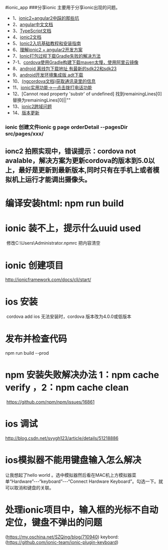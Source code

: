 #ionic_app
###分享ionic 主要用于分享ionic出现的问题。
* 1、[ionic2+angular2中踩的那些坑](https://github.com/hendulangzi/ionic_app/blob/master/no1.md)
* 2、[angular中文文档](https://angular.cn/docs/ts/latest/quickstart.html)
* 3、[TypeScript文档](https://www.gitbook.com/book/zhongsp/typescript-handbook/details)
* 4、[ionic2文档](http://ionicframework.com/docs/v2/)
* 5、[Ionic2入坑基础教程和安装指南](http://www.open-open.com/lib/view/open1476256273813.html)
* 6、[理解ionic2 + angular2开发方案](http://www.tuicool.com/articles/JZJBBjr)
* 7、[Ionic打包过程下载Gradle失败的解决方法](http://blog.csdn.net/leishi8819/article/details/52601113)
* 7-1、[cordova使用Gradle构建下载maven太慢，使用阿里云镜像](http://solebillow.com/home/article/detail/id/78.html)
* 8、[android 离线包下载地址  有最新的sdk22和sdk23](http://mirrors.neusoft.edu.cn/android/repository/)
* 9、[android开发环境集成版 adt下载](http://bbs.phonegap100.com/thread-1456-1-1.html)
* 10、[(ngcordova文档)获取通讯录里的信息](http://ngcordova.com/docs/plugins/contacts/)
* 11、[ionic实用功能->—点击拨打电话功能](http://www.ionic.ren/2016/01/15/ionic%E5%AE%9E%E7%94%A8%E5%8A%9F%E8%83%BD%E5%85%AB-%E7%82%B9%E5%87%BB%E6%8B%A8%E6%89%93%E7%94%B5%E8%AF%9D%E5%8A%9F%E8%83%BD/)
* 12、[Cannot read property 'substr' of undefined] 找到remainingLines[0] 替换为remainingLines[0]||""
* 13、[ionic2跨域问题](http://www.jianshu.com/p/a57e5d0345ce)
* 14、[版本更新](https://github.com/driftyco/ionic-cli)





### ionic 创建文件ionic g page orderDetail --pagesDir src/pages/xxx/

## ionc2 拍照实现中，错误提示：cordova not avalable，解决方案为更新cordova的版本到5.0以上，最好是更新到最新版本,同时只有在手机上或者模拟机上运行才能调出摄像头。



# 编译安装html: npm run build

# ionic 装不上，提示什么uuid used 
  修改C:\Users\Administrator\.npmrc 把内容清空
  
 # ionic 创建项目
  http://ionicframework.com/docs/cli/start/
 # ios 安装
  cordova add ios 无法安装时，cordova 版本改为4.0.0或低版本
 # 发布并检查代码
  npm run build --prod
 # npm 安装失败解决办法 1：npm cache verify ，2：npm cache clean
  https://github.com/npm/npm/issues/16861
 # ios 调试
 http://blog.csdn.net/svygh123/article/details/51218886
 # ios模拟器不能用键盘输入怎么解决
  让我想起了hello world 。选中模拟器然后看在MAC机上方模拟器菜单“Hardware”---“keyboard”---“Connect Hardware Keyboard”。勾选一下。就可以取消和键盘的关联。
  # 处理ionic项目中，输入框的光标不自动定位，键盘不弹出的问题
  (https://my.oschina.net/SZQing/blog/710940)
  keybord:(https://github.com/ionic-team/ionic-plugin-keyboard)
  
